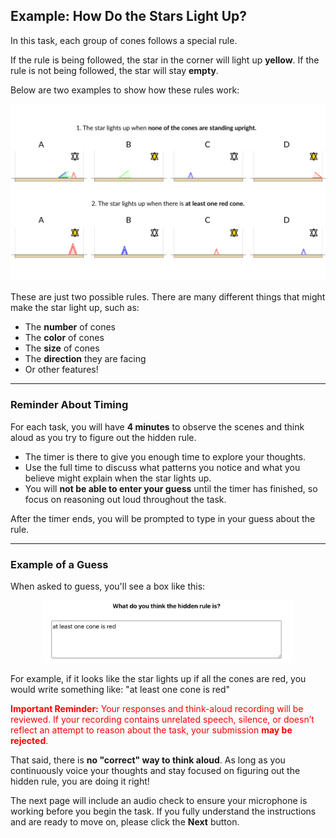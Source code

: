 ## Example: How Do the Stars Light Up?

In this task, each group of cones follows a special rule.  
<p style="margin-bottom: 10px;"> 
If the rule is being followed, the star in the corner will light up <strong>yellow</strong>.  
If the rule is not being followed, the star will stay <strong>empty</strong>.
</p> 

Below are two examples to show how these rules work:


![Example Scene](/ZendoStudy4/images/exampleRule1andRule3.png)


These are just two possible rules. 
There are many different things that might make the star light up, such as:

- The **number** of cones
- The **color** of cones
- The **size** of cones
- The **direction** they are facing
- Or other features!

---

### Reminder About Timing

For each task, you will have **4 minutes** to observe the scenes and think aloud as you try to figure out the hidden rule.

- The timer is there to give you enough time to explore your thoughts.
- Use the full time to discuss what patterns you notice and what you believe might explain when the star lights up.
- You will **not be able to enter your guess** until the timer has finished, so focus on reasoning out loud throughout the task.

<p style="margin-bottom: 10px;">
After the timer ends, you will be prompted to type in your guess about the rule.
</p>

---

### Example of a Guess

When asked to guess, you'll see a box like this:

<p align="center">
  <img src="/ZendoStudy4/images/exampleTextBox.png" alt="Example guess" width="400"/>
</p>


<p style="margin-bottom: 10px;"> 
For example, if it looks like the star lights up if all the cones are red, you would write something like:  
"at least one cone is red"
</p>

<p style="color:red; margin-bottom:5px;">
  <strong>Important Reminder:</strong> Your responses and think-aloud recording will be reviewed.  
  If your recording contains unrelated speech, silence, or doesn’t reflect an attempt to reason about the task,  
  your submission <strong>may be rejected</strong>.
</p>

<p style="margin-bottom: 10px;"> 
  That said, there is <strong>no "correct" way to think aloud</strong>.
  As long as you continuously voice your thoughts and stay focused on figuring out the hidden rule, you are doing it right!
</p>

<p style="margin-bottom: 10px;"> 
  The next page will include an audio check to ensure your microphone is working before you begin the task. If you fully understand the instructions and are ready to move on, please click the <strong>Next</strong> button.
</p>
